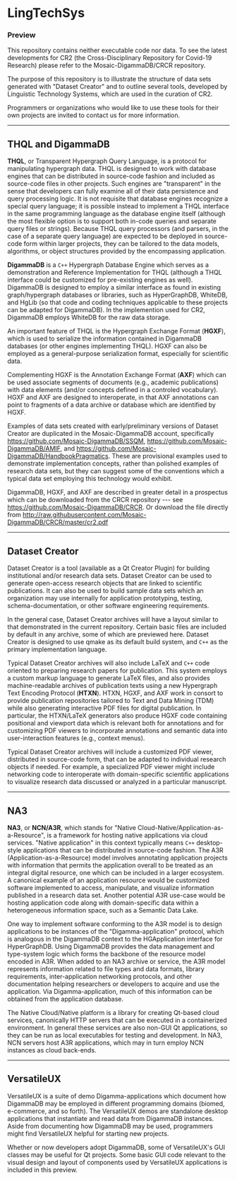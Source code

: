 
# LingTechSys
### Preview 

This repository contains neither executable code nor 
data.  To see the latest developments for CR2 
(the Cross-Disciplinary Repository for Covid-19 Research) 
please refer to the Mosaic-DigammaDB/CRCR repository.

The purpose of this repository is to illustrate the 
structure of data sets generated with 
"Dataset Creator" and to outline several tools, 
developed by Linguistic Technology Systems, 
which are used in the curation of CR2.

Programmers or organizations who would like to 
use these tools for their own projects 
are invited to contact us for more information.

---

## THQL and DigammaDB ##
**THQL**, or Transparent Hypergraph Query Language, 
is a protocol for manipulating hypergraph data.  THQL 
is designed to work with database engines 
that can be distributed in source-code fashion and 
included as source-code files in other projects.  Such 
engines are "transparent" in the sense that developers 
can fully examine all of their data persistence and 
query processing logic.  It is not requisite that 
database engines recognize a special query language; 
it is possible instead to implement a THQL interface 
in the same programming language as the database engine 
itself (although the most flexible option is to support 
both in-code queries and separate query files or 
strings).  Because THQL query processors 
(and parsers, in the case of a separate query language) 
are expected to be deployed in source-code form within 
larger projects, they can be tailored to the 
data models, algorithms, or object structures provided 
by the encompassing application.

**DigammaDB** is a `C++` Hypergraph Database Engine which 
serves as a demonstration and Reference Implementation 
for THQL (although a THQL interface could be customized 
for pre-existing engines as well).  DigammaDB 
is designed to employ a similar interface as 
found in existing graph/hypergraph databases or libraries, 
such as HyperGraphDB, WhiteDB, and HgLib (so that code and 
coding techniques applicable to these projects can be 
adapted for DigammaDB).  In the implemention used for 
CR2, DigammaDB employs WhiteDB for the raw data storage.

An important feature of THQL is the Hypergraph 
Exchange Format (**HGXF**), which is used to serialize 
the information contained in DigammaDB databases 
(or other engines implementing THQL).  HGXF 
can also be employed as a general-purpose serialization 
format, especially for scientific data.

Complementing HGXF is the Annotation Exchange Format 
(**AXF**) which can be used associate segments of documents 
(e.g., academic publications) with data elements 
(and/or concepts defined in a controled vocabulary).  HGXF 
and AXF are designed to interoperate, in that 
AXF annotations can point to fragments of a 
data archive or database which are identified by HGXF.

Examples of data sets created with early/preliminary versions of 
Dataset Creator are duplicated in the Mosaic-DigammaDB account, 
specifically https://github.com/Mosaic-DigammaDB/SSQM, 
https://github.com/Mosaic-DigammaDB/AMIF, and 
https://github.com/Mosaic-DigammaDB/HandbookPragmatics.  These 
are provisional examples used to demonstrate 
implementation concepts, rather than polished examples 
of research data sets, but they can suggest some of 
the conventions which a typical data set employing this 
technology would exhibit.

DigammaDB, HGXF, and AXF are described in greater 
detail in a prospectus which can be downloaded 
from the CRCR repository --- see https://github.com/Mosaic-DigammaDB/CRCR.  Or 
download the file directly from http://raw.githubusercontent.com/Mosaic-DigammaDB/CRCR/master/cr2.pdf 

---

## Dataset Creator ##

Dataset Creator is a tool (available as a Qt Creator Plugin) 
for building institutional and/or research data sets.  Dataset 
Creator can be used to generate open-access 
research objects that are linked to scientific 
publications.  It can also be used to build sample 
data sets which an organization may use internally 
for application prototyping, testing, schema-documentation, 
or other software engineering requirements. 

In the general case, Dataset Creator archives will have a 
layout similar to that demonstrated in the current 
repository.  Certain basic files are included by 
default in any archive, some of which are previewed 
here.  Dataset Creator is designed to use qmake as 
its default build system, and `C++` as the primary 
implementation language.

Typical Dataset Creator archives will also include 
LaTeX and `C++` code oriented to preparing research 
papers for publication.  This system employs a 
custom markup language to generate LaTeX files, 
and also provides machine-readable archives of 
publication texts using a new Hypergraph Text 
Encoding Protocol (**HTXN**).  HTXN, HGXF, and AXF 
work in consort to provide publication repositories 
tailored to Text and Data Mining (TDM) while also 
generating interactive PDF files for digital 
publication.  In particular, the HTXN/LaTeX 
generators also produce HGXF code containing 
positional and viewport data which is 
relevant both for annotations and for customizing 
PDF viewers to incorporate annotations and semantic 
data into user-interaction features (e.g., context menus).

Typical Dataset Creator archives will include a 
customized PDF viewer, distributed in source-code 
form, that can be adapted to individual research 
objects if needed.  For example, a specialized 
PDF viewer might include networking code to 
interoperate with domain-specific scientific 
applications to visualize research data 
discussed or analyzed in a particular manuscript.

---

## NA3 ##

**NA3**, or **NCN/A3R**, which stands for "Native 
Cloud-Native/Application-as-a-Resource", is a 
framework for hosting native applications via 
cloud services.  "Native application" in this 
context typically means `C++` desktop-style 
applications that can be distributed in source-code 
fashion.  The A3R (Application-as-a-Resource) 
model involves annotating application projects 
with information that permits the application 
overall to be treated as an integral digital 
resource, one which can be included in a 
larger ecosystem.  A canonical example of an 
application resource would be customized 
software implemented to access, manipulate, and 
visualize information published in a 
research data set.  Another potential 
A3R use-case would be hosting application code 
along with domain-specific data within a 
heterogeneous information space, such as a 
Semantic Data Lake.

One way to implement software conforming to 
the A3R model is to design applications to 
be instances of the "Digamma-application" protocol, 
which is analogous in the DigammaDB context to 
the HGApplication interface for HyperGraphDB.  Using 
DigammaDB provides the data management 
and type-system logic which forms the backbone 
of the resource model encoded in A3R.  When 
added to an NA3 archive or service, the 
A3R model represents information related 
to file types and data formats, library 
requirements, inter-application networking protocols, 
and other documentation helping researchers or 
developers to acquire and use the application.  Via 
Digamma-application, much of this information 
can be obtained from the application database.

The Native Cloud/Native platform is a library for 
creating Qt-based cloud services, canonically 
HTTP servers that can be executed in a containerized 
environment.  In general these services are also non-GUI
Qt applications, so they can be run as local executables 
for testing and development.  In NA3, NCN servers 
host A3R applications, which may in turn employ 
NCN instances as cloud back-ends.

---

## VersatileUX ##

VersatileUX is a suite of demo Digamma-applications which 
document how DigammaDB may be employed in different 
programming domains (biomed, e-commerce, and so forth).  The 
VersatileUX demos are standalone desktop applications 
that instantiate and read data from DigammaDB instances.  Aside 
from documenting how DigammaDB may be used, programmers 
might find VersatileUX helpful for starting new projects.

Whether or now developers adopt DigammaDB, some of VersatileUX's 
GUI classes may be useful for Qt projects.  Some basic GUI code 
relevant to the visual design and layout of components used 
by VersatileUX applications is included in this preview.

